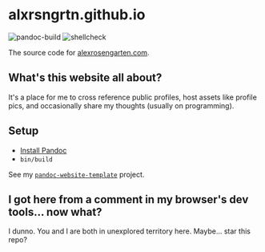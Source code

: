 # alxrsngrtn.github.io

![pandoc-build](https://github.com/alxrsngrtn/website/workflows/pandoc-build/badge.svg)
![shellcheck](https://github.com/alxrsngrtn/website/workflows/shellcheck/badge.svg)

The source code for [alexrosengarten.com](https://alexrosengarten.com).

## What's this website all about?

It's a place for me to cross reference public profiles, host assets like profile pics, and occasionally share my 
thoughts (usually on programming).

## Setup
- [Install Pandoc](https://pandoc.org/installing.html)
- `bin/build`

See my [`pandoc-website-template`](https://github.com/alxrsngrtn/pandoc-website-template) project.

## I got here from a comment in my browser's dev tools... now what?

I dunno. You and I are both in unexplored territory here. Maybe... star this repo?
<!--stackedit_data:
eyJoaXN0b3J5IjpbLTUyNjg4MzkxNF19
-->